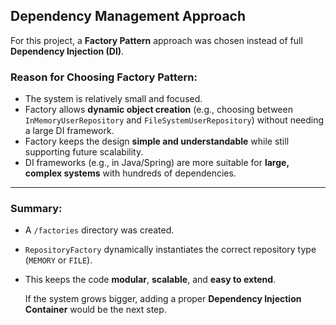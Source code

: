 ## Dependency Management Approach

For this project, a **Factory Pattern** approach was chosen instead of full **Dependency Injection (DI)**.

### Reason for Choosing Factory Pattern:

- The system is relatively small and focused.
- Factory allows **dynamic object creation** (e.g., choosing between `InMemoryUserRepository` and `FileSystemUserRepository`) without needing a large DI framework.
- Factory keeps the design **simple and understandable** while still supporting future scalability.
- DI frameworks (e.g., in Java/Spring) are more suitable for **large, complex systems** with hundreds of dependencies.

---

### Summary:

- A `/factories` directory was created.
- `RepositoryFactory` dynamically instantiates the correct repository type (`MEMORY` or `FILE`).
- This keeps the code **modular**, **scalable**, and **easy to extend**.

  If the system grows bigger, adding a proper **Dependency Injection Container** would be the next step.
